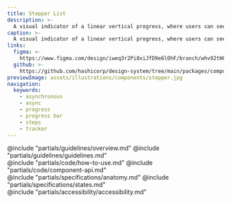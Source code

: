 ```yaml
---
title: Stepper List
description: >-
  A visual indicator of a linear vertical progress, where users can see where they are in a given flow.
caption: >-
  A visual indicator of a linear vertical progress, where users can see where they are in a given flow.
links:
  figma: >-
    https://www.figma.com/design/iweq3r2Pi8xiJfD9e6lOhF/branch/whv92tH8FWhxb4kk6Ip3qp/HDS-Components-v2.0?m=auto&node-id=75145-47407&t=A4lORtbini1AMxQN-1
  github: >-
    https://github.com/hashicorp/design-system/tree/main/packages/components/src/components/hds/stepper
previewImage: assets/illustrations/components/stepper.jpg
navigation:
  keywords:
    - asynchronous
    - async
    - progress
    - progress bar
    - steps
    - tracker
---
```


<section data-tab="Guidelines">
  @include "partials/guidelines/overview.md"
  @include "partials/guidelines/guidelines.md"
</section>

<section data-tab="Code">
  @include "partials/code/how-to-use.md"
  @include "partials/code/component-api.md"
</section>

<section data-tab="Specifications">
  @include "partials/specifications/anatomy.md"
  @include "partials/specifications/states.md"
</section>

<section data-tab="Accessibility">
  @include "partials/accessibility/accessibility.md"
</section>
